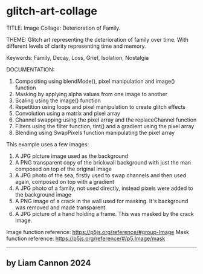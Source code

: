 # glitch-art-collage

TITLE: Image Collage: Deterioration of Family.

THEME: Glitch art representing the deterioration of family over time.
With different levels of clarity representing time and memory.

Keywords: Family, Decay, Loss, Grief, Isolation, Nostalgia
 
DOCUMENTATION:
1. Compositing using blendMode(), pixel manipulation and image() function
2. Masking by applying alpha values from one image to another
3. Scaling using the image() function
4. Repetition using loops and pixel manipulation to create glitch effects
5. Convolution using a matrix and pixel array
6. Channel swapping using the pixel array and the replaceChannel function
7. Filters using the filter function, tint() and a gradient using the pixel array
8. Blending using SwapPixels function manipulating the pixel array
  
This example uses a few images:
1. A JPG picture image used as the background
2. A PNG transparent copy of the brickwall background with just the man composed on top of the original image
3. A JPG photo of the sea, firstly used to swap channels and then used again, composed on top with a gradient
4. A JPG photo of a family, not used directly, instead pixels were added to the background image
5. A PNG image of a crack in the wall used for masking. It's background was removed and made transparent.
6. A JPG picture of a hand holding a frame. This was masked by the crack image.

Image function reference: https://p5js.org/reference/#group-Image
Mask function reference: https://p5js.org/reference/#/p5.Image/mask

-----------------------------------------
by Liam Cannon 2024
-----------------------------------------
